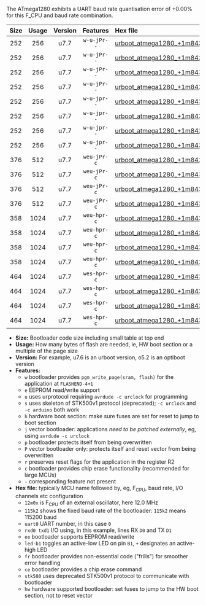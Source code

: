 The ATmega1280 exhibits a UART baud rate quantisation error of +0.00% for this F_CPU and baud rate combination.

|Size|Usage|Version|Features|Hex file|
|:-:|:-:|:-:|:-:|:--|
|252|256|u7.7|`w-u-jPr--`|[urboot_atmega1280_+1m8432x_+++1k8_uart0_rxe0_txe1_led+b7.hex](https://raw.githubusercontent.com/stefanrueger/urboot.hex/main/cores/megacore/atmega1280/external_oscillator/fcpu_+1m8432x/br_+++1k8/urboot_atmega1280_+1m8432x_+++1k8_uart0_rxe0_txe1_led+b7.hex)|
|252|256|u7.7|`w-u-jPr--`|[urboot_atmega1280_+1m8432x_+++1k8_uart1_rxd2_txd3_led+b7.hex](https://raw.githubusercontent.com/stefanrueger/urboot.hex/main/cores/megacore/atmega1280/external_oscillator/fcpu_+1m8432x/br_+++1k8/urboot_atmega1280_+1m8432x_+++1k8_uart1_rxd2_txd3_led+b7.hex)|
|252|256|u7.7|`w-u-jPr--`|[urboot_atmega1280_+1m8432x_+++1k8_uart2_rxh0_txh1_led+b7.hex](https://raw.githubusercontent.com/stefanrueger/urboot.hex/main/cores/megacore/atmega1280/external_oscillator/fcpu_+1m8432x/br_+++1k8/urboot_atmega1280_+1m8432x_+++1k8_uart2_rxh0_txh1_led+b7.hex)|
|252|256|u7.7|`w-u-jPr--`|[urboot_atmega1280_+1m8432x_+++1k8_uart3_rxj0_txj1_led+b7.hex](https://raw.githubusercontent.com/stefanrueger/urboot.hex/main/cores/megacore/atmega1280/external_oscillator/fcpu_+1m8432x/br_+++1k8/urboot_atmega1280_+1m8432x_+++1k8_uart3_rxj0_txj1_led+b7.hex)|
|252|256|u7.7|`w-u-jpr--`|[urboot_atmega1280_+1m8432x_+++1k8_uart0_rxe0_txe1_led+b7_fr.hex](https://raw.githubusercontent.com/stefanrueger/urboot.hex/main/cores/megacore/atmega1280/external_oscillator/fcpu_+1m8432x/br_+++1k8/urboot_atmega1280_+1m8432x_+++1k8_uart0_rxe0_txe1_led+b7_fr.hex)|
|252|256|u7.7|`w-u-jpr--`|[urboot_atmega1280_+1m8432x_+++1k8_uart1_rxd2_txd3_led+b7_fr.hex](https://raw.githubusercontent.com/stefanrueger/urboot.hex/main/cores/megacore/atmega1280/external_oscillator/fcpu_+1m8432x/br_+++1k8/urboot_atmega1280_+1m8432x_+++1k8_uart1_rxd2_txd3_led+b7_fr.hex)|
|252|256|u7.7|`w-u-jpr--`|[urboot_atmega1280_+1m8432x_+++1k8_uart2_rxh0_txh1_led+b7_fr.hex](https://raw.githubusercontent.com/stefanrueger/urboot.hex/main/cores/megacore/atmega1280/external_oscillator/fcpu_+1m8432x/br_+++1k8/urboot_atmega1280_+1m8432x_+++1k8_uart2_rxh0_txh1_led+b7_fr.hex)|
|252|256|u7.7|`w-u-jpr--`|[urboot_atmega1280_+1m8432x_+++1k8_uart3_rxj0_txj1_led+b7_fr.hex](https://raw.githubusercontent.com/stefanrueger/urboot.hex/main/cores/megacore/atmega1280/external_oscillator/fcpu_+1m8432x/br_+++1k8/urboot_atmega1280_+1m8432x_+++1k8_uart3_rxj0_txj1_led+b7_fr.hex)|
|376|512|u7.7|`weu-jPr-c`|[urboot_atmega1280_+1m8432x_+++1k8_uart0_rxe0_txe1_ee_led+b7_fr_ce.hex](https://raw.githubusercontent.com/stefanrueger/urboot.hex/main/cores/megacore/atmega1280/external_oscillator/fcpu_+1m8432x/br_+++1k8/urboot_atmega1280_+1m8432x_+++1k8_uart0_rxe0_txe1_ee_led+b7_fr_ce.hex)|
|376|512|u7.7|`weu-jPr-c`|[urboot_atmega1280_+1m8432x_+++1k8_uart1_rxd2_txd3_ee_led+b7_fr_ce.hex](https://raw.githubusercontent.com/stefanrueger/urboot.hex/main/cores/megacore/atmega1280/external_oscillator/fcpu_+1m8432x/br_+++1k8/urboot_atmega1280_+1m8432x_+++1k8_uart1_rxd2_txd3_ee_led+b7_fr_ce.hex)|
|376|512|u7.7|`weu-jPr-c`|[urboot_atmega1280_+1m8432x_+++1k8_uart2_rxh0_txh1_ee_led+b7_fr_ce.hex](https://raw.githubusercontent.com/stefanrueger/urboot.hex/main/cores/megacore/atmega1280/external_oscillator/fcpu_+1m8432x/br_+++1k8/urboot_atmega1280_+1m8432x_+++1k8_uart2_rxh0_txh1_ee_led+b7_fr_ce.hex)|
|376|512|u7.7|`weu-jPr-c`|[urboot_atmega1280_+1m8432x_+++1k8_uart3_rxj0_txj1_ee_led+b7_fr_ce.hex](https://raw.githubusercontent.com/stefanrueger/urboot.hex/main/cores/megacore/atmega1280/external_oscillator/fcpu_+1m8432x/br_+++1k8/urboot_atmega1280_+1m8432x_+++1k8_uart3_rxj0_txj1_ee_led+b7_fr_ce.hex)|
|358|1024|u7.7|`weu-hpr-c`|[urboot_atmega1280_+1m8432x_+++1k8_uart0_rxe0_txe1_ee_led+b7_fr_ce_hw.hex](https://raw.githubusercontent.com/stefanrueger/urboot.hex/main/cores/megacore/atmega1280/external_oscillator/fcpu_+1m8432x/br_+++1k8/urboot_atmega1280_+1m8432x_+++1k8_uart0_rxe0_txe1_ee_led+b7_fr_ce_hw.hex)|
|358|1024|u7.7|`weu-hpr-c`|[urboot_atmega1280_+1m8432x_+++1k8_uart1_rxd2_txd3_ee_led+b7_fr_ce_hw.hex](https://raw.githubusercontent.com/stefanrueger/urboot.hex/main/cores/megacore/atmega1280/external_oscillator/fcpu_+1m8432x/br_+++1k8/urboot_atmega1280_+1m8432x_+++1k8_uart1_rxd2_txd3_ee_led+b7_fr_ce_hw.hex)|
|358|1024|u7.7|`weu-hpr-c`|[urboot_atmega1280_+1m8432x_+++1k8_uart2_rxh0_txh1_ee_led+b7_fr_ce_hw.hex](https://raw.githubusercontent.com/stefanrueger/urboot.hex/main/cores/megacore/atmega1280/external_oscillator/fcpu_+1m8432x/br_+++1k8/urboot_atmega1280_+1m8432x_+++1k8_uart2_rxh0_txh1_ee_led+b7_fr_ce_hw.hex)|
|358|1024|u7.7|`weu-hpr-c`|[urboot_atmega1280_+1m8432x_+++1k8_uart3_rxj0_txj1_ee_led+b7_fr_ce_hw.hex](https://raw.githubusercontent.com/stefanrueger/urboot.hex/main/cores/megacore/atmega1280/external_oscillator/fcpu_+1m8432x/br_+++1k8/urboot_atmega1280_+1m8432x_+++1k8_uart3_rxj0_txj1_ee_led+b7_fr_ce_hw.hex)|
|464|1024|u7.7|`wes-hpr-c`|[urboot_atmega1280_+1m8432x_+++1k8_uart0_rxe0_txe1_ee_led+b7_fr_ce_stk500_hw.hex](https://raw.githubusercontent.com/stefanrueger/urboot.hex/main/cores/megacore/atmega1280/external_oscillator/fcpu_+1m8432x/br_+++1k8/urboot_atmega1280_+1m8432x_+++1k8_uart0_rxe0_txe1_ee_led+b7_fr_ce_stk500_hw.hex)|
|464|1024|u7.7|`wes-hpr-c`|[urboot_atmega1280_+1m8432x_+++1k8_uart1_rxd2_txd3_ee_led+b7_fr_ce_stk500_hw.hex](https://raw.githubusercontent.com/stefanrueger/urboot.hex/main/cores/megacore/atmega1280/external_oscillator/fcpu_+1m8432x/br_+++1k8/urboot_atmega1280_+1m8432x_+++1k8_uart1_rxd2_txd3_ee_led+b7_fr_ce_stk500_hw.hex)|
|464|1024|u7.7|`wes-hpr-c`|[urboot_atmega1280_+1m8432x_+++1k8_uart2_rxh0_txh1_ee_led+b7_fr_ce_stk500_hw.hex](https://raw.githubusercontent.com/stefanrueger/urboot.hex/main/cores/megacore/atmega1280/external_oscillator/fcpu_+1m8432x/br_+++1k8/urboot_atmega1280_+1m8432x_+++1k8_uart2_rxh0_txh1_ee_led+b7_fr_ce_stk500_hw.hex)|
|464|1024|u7.7|`wes-hpr-c`|[urboot_atmega1280_+1m8432x_+++1k8_uart3_rxj0_txj1_ee_led+b7_fr_ce_stk500_hw.hex](https://raw.githubusercontent.com/stefanrueger/urboot.hex/main/cores/megacore/atmega1280/external_oscillator/fcpu_+1m8432x/br_+++1k8/urboot_atmega1280_+1m8432x_+++1k8_uart3_rxj0_txj1_ee_led+b7_fr_ce_stk500_hw.hex)|

- **Size:** Bootloader code size including small table at top end
- **Usage:** How many bytes of flash are needed, ie, HW boot section or a multiple of the page size
- **Version:** For example, u7.6 is an urboot version, o5.2 is an optiboot version
- **Features:**
  + `w` bootloader provides `pgm_write_page(sram, flash)` for the application at `FLASHEND-4+1`
  + `e` EEPROM read/write support
  + `u` uses urprotocol requiring `avrdude -c urclock` for programming
  + `s` uses skeleton of STK500v1 protocol (deprecated); `-c urclock` and `-c arduino` both work
  + `h` hardware boot section: make sure fuses are set for reset to jump to boot section
  + `j` vector bootloader: applications *need to be patched externally*, eg, using `avrdude -c urclock`
  + `p` bootloader protects itself from being overwritten
  + `P` vector bootloader only: protects itself and reset vector from being overwritten
  + `r` preserves reset flags for the application in the register R2
  + `c` bootloader provides chip erase functionality (recommended for large MCUs)
  + `-` corresponding feature not present
- **Hex file:** typically MCU name followed by, eg, F<sub>CPU</sub>, baud rate, I/O channels etc configuration
  + `12m0x` is F<sub>CPU</sub> of an external oscillator, here 12.0 MHz
  + `115k2` shows the fixed baud rate of the bootloader: `115k2` means 115200 baud
  + `uart0` UART number, in this case `0`
  + `rxd0 txd1` I/O using, in this example, lines RX `D0` and TX `D1`
  + `ee` bootloader supports EEPROM read/write
  + `led-b1` toggles an active-low LED on pin `B1`, `+` designates an active-high LED
  + `fr` bootloader provides non-essential code ("frills") for smoother error handling
  + `ce` bootloader provides a chip erase command
  + `stk500` uses deprecated STK500v1 protocol to communicate with bootloader
  + `hw` hardware supported bootloader: set fuses to jump to the HW boot section, not to reset vector
